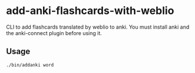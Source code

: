 # add-anki-flashcards-with-weblio

CLI to add flashcards translated by weblio to anki.
You must install anki and the anki-connect plugin before using it.

## Usage

```bash
./bin/addanki word
```
